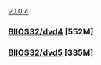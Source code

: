 [v0.0.4](https://github.com/littleflute/great-course14/edit/master/README.md)

### [BlIOS32/dvd4](BlIOS32/dvd4) [552M]
### [BlIOS32/dvd5](BlIOS32/dvd5) [335M]
